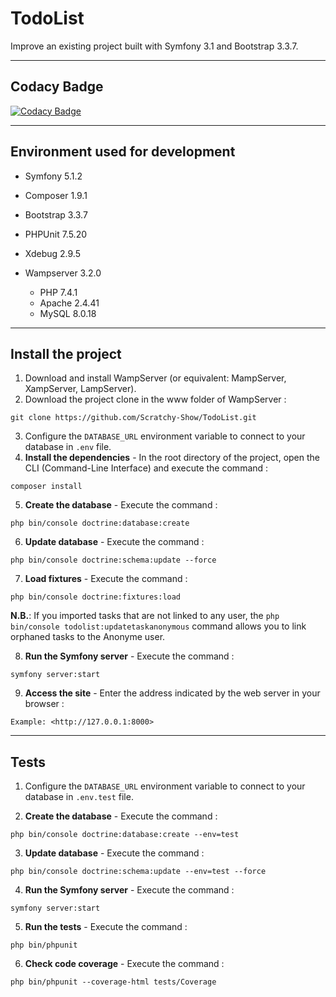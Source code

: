 # TodoList

Improve an existing project built with Symfony 3.1 and Bootstrap 3.3.7.

------------------------------------------------------------------------------------------------------------------------------------------

## Codacy Badge
[![Codacy Badge](https://app.codacy.com/project/badge/Grade/ecc0a8b843464aff82b74b5d82f05fbf)](https://www.codacy.com/manual/Scratchy-Show/TodoList?utm_source=github.com&amp;utm_medium=referral&amp;utm_content=Scratchy-Show/TodoList&amp;utm_campaign=Badge_Grade)

------------------------------------------------------------------------------------------------------------------------------------------

## Environment used for development

* Symfony 5.1.2

* Composer 1.9.1

* Bootstrap 3.3.7

* PHPUnit 7.5.20

* Xdebug 2.9.5

* Wampserver 3.2.0
  *   PHP 7.4.1
  *   Apache 2.4.41
  *   MySQL 8.0.18
    
------------------------------------------------------------------------------------------------------------------------------------------

## Install the project

1.  Download and install WampServer (or equivalent: MampServer, XampServer, LampServer).
2.  Download the project clone in the www folder of WampServer :
```
git clone https://github.com/Scratchy-Show/TodoList.git
```

3.  Configure the `DATABASE_URL` environment variable to connect to your database in `.env` file.
4.  **Install the dependencies** - In the root directory of the project, open the CLI (Command-Line Interface) and execute the command :
```
composer install
```

5.  **Create the database** - Execute the command :
```
php bin/console doctrine:database:create
```

6.  **Update database** - Execute the command :
```
php bin/console doctrine:schema:update --force
```

7.  **Load fixtures** - Execute the command :
```
php bin/console doctrine:fixtures:load
```

**N.B.**: If you imported tasks that are not linked to any user, the `php bin/console todolist:updatetaskanonymous` command allows you to link orphaned tasks to the Anonyme user.


8.  **Run the Symfony server** - Execute the command :
```
symfony server:start
```

9.  **Access the site** - Enter the address indicated by the web server in your browser :
```
Example: <http://127.0.0.1:8000>
```

------------------------------------------------------------------------------------------------------------------------------------------

## Tests

1.  Configure the `DATABASE_URL` environment variable to connect to your database in `.env.test` file.

2.  **Create the database** - Execute the command :
```
php bin/console doctrine:database:create --env=test
```

3.  **Update database** - Execute the command :
```
php bin/console doctrine:schema:update --env=test --force
```

4.  **Run the Symfony server** - Execute the command :
```
symfony server:start
```

5.  **Run the tests** - Execute the command :
```
php bin/phpunit
```

6.  **Check code coverage** - Execute the command :
```
php bin/phpunit --coverage-html tests/Coverage
```
